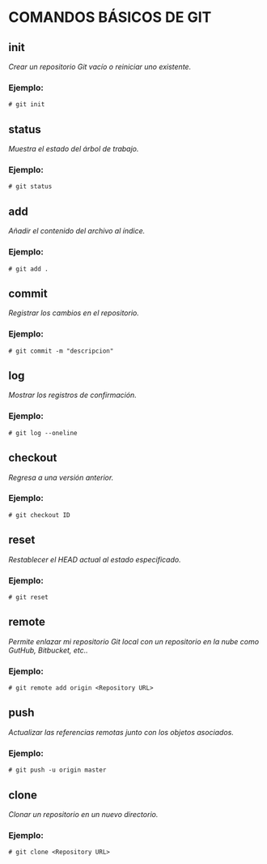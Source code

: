 # COMANDOS BÁSICOS DE GIT

## init
*Crear un repositorio Git vacío o reiniciar uno existente.*
### Ejemplo:
    # git init

## status
*Muestra el estado del árbol de trabajo.*
### Ejemplo:
    # git status

## add
*Añadir el contenido del archivo al índice.*
### Ejemplo:
    # git add .

## commit
*Registrar los cambios en el repositorio.*
### Ejemplo:
    # git commit -m "descripcion"

## log
*Mostrar los registros de confirmación.*
### Ejemplo:
    # git log --oneline

## checkout
*Regresa a una versión anterior.*
### Ejemplo:
    # git checkout ID

## reset
*Restablecer el HEAD actual al estado especificado.*
### Ejemplo:
    # git reset

## remote
*Permite enlazar mi repositorio Git local con un repositorio en la nube como GutHub, Bitbucket, etc..*
### Ejemplo:
    # git remote add origin <Repository URL>

## push
*Actualizar las referencias remotas junto con los objetos asociados.*
### Ejemplo:
    # git push -u origin master

## clone
*Clonar un repositorio en un nuevo directorio.*
### Ejemplo:
    # git clone <Repository URL>